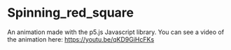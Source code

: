 # Spinning_red_square
An animation made with the p5.js Javascript library.
You can see a video of the animation here: https://youtu.be/qKD9GiHcFKs
